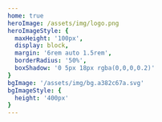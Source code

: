 ```yaml
---
home: true
heroImage: /assets/img/logo.png
heroImageStyle: {
  maxHeight: '100px',
  display: block,
  margin: '6rem auto 1.5rem',
  borderRadius: '50%',
  boxShadow: '0 5px 18px rgba(0,0,0,0.2)'
}
bgImage: '/assets/img/bg.a382c67a.svg'
bgImageStyle: {
  height: '400px'
}
---
```

